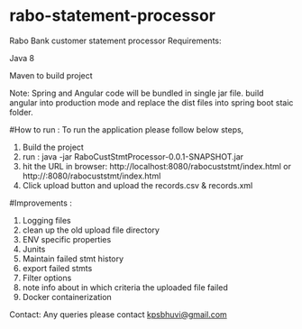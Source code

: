 # rabo-statement-processor
Rabo Bank customer statement processor
Requirements:

Java 8

Maven to build project

Note: Spring and Angular code will be bundled in single jar file. build angular into production mode and replace the dist files into spring boot staic folder.

#How to run :
To run the application please follow below steps,
1. Build the project
2. run : java -jar RaboCustStmtProcessor-0.0.1-SNAPSHOT.jar
3. hit the URL in browser: http://localhost:8080/rabocuststmt/index.html or http://<hostname>:8080/rabocuststmt/index.html
4. Click upload button and upload the records.csv & records.xml

#Improvements :
1. Logging files
2. clean up the old upload file directory
3. ENV specific properties
4. Junits
5. Maintain failed stmt history
6. export failed stmts
7. Filter options
8. note info about in which criteria the uploaded file failed
9. Docker containerization


Contact:
Any queries please contact kpsbhuvi@gmail.com
